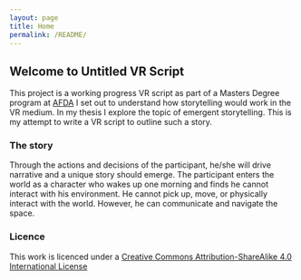 ```yaml
---
layout: page
title: Home
permalink: /README/
---
```


## Welcome to Untitled VR Script

This project is a working progress VR script as part of a Masters Degree program at [AFDA](https://www.afda.co.za/) I set out to understand how storytelling would work in the VR medium. In my thesis I explore the topic of emergent storytelling. This is my attempt to write a VR script to outline such a story.

### The story

Through the actions and decisions of the participant, he/she will drive narrative and a unique story should emerge. The participant enters the world as a character who wakes up one morning and finds he cannot interact with his environment. He cannot pick up, move, or physically interact with the world. However, he can communicate and navigate the space.

### Licence
This work is licenced under a [Creative Commons Attribution-ShareAlike 4.0 International License](http://creativecommons.org/licenses/by-sa/4.0/)
